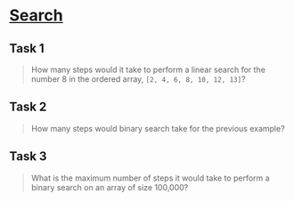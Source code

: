 # [Search](https://github.com/d-khan/dslabs/blob/main/intro/search.md)

## Task 1

> How many steps would it take to perform a linear search for the number 8 in
> the ordered array, `[2, 4, 6, 8, 10, 12, 13]`?

## Task 2

> How many steps would binary search take for the previous example?

## Task 3

> What is the maximum number of steps it would take to perform a binary search
> on an array of size 100,000?
